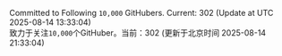 Committed to Following `10,000` GitHubers. Current: <!-- FOLLOWING_COUNT -->302<!-- FOLLOWING_COUNT --> (Update at UTC <!-- LAST_UPDATED -->2025-08-14 13:33:04<!-- LAST_UPDATED -->)<br>
致力于关注`10,000`个GitHuber。当前：<!-- FOLLOWING_COUNT -->302<!-- FOLLOWING_COUNT --> (更新于北京时间 <!-- LAST_UPDATED_CST -->2025-08-14 21:33:04<!-- LAST_UPDATED_CST -->)
